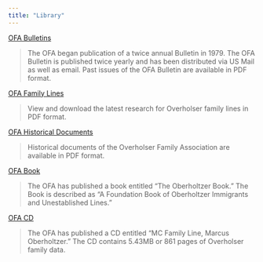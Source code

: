 ```yaml
---
title: "Library"
---
```


[OFA Bulletins](/bulletins)

> The OFA began publication of a twice annual Bulletin in 1979. The OFA Bulletin
is published twice yearly and has been distributed via US Mail as well as email.
Past issues of the OFA Bulletin are available in PDF format.

[OFA Family Lines](/family-lines)

> View and download the latest research for Overholser family lines in PDF
format.

[OFA Historical Documents](/historical-documents)

> Historical documents of the Overholser Family Association are available in PDF
format.

[OFA Book](/book)

> The OFA has published a book entitled “The Oberholtzer Book.” The Book is
described as “A Foundation Book of Oberholtzer Immigrants and Unestablished
Lines.”

[OFA CD](/cd)

> The OFA has published a CD entitled “MC Family Line, Marcus Oberholtzer.” The
CD contains 5.43MB or 861 pages of Overholser family data.
